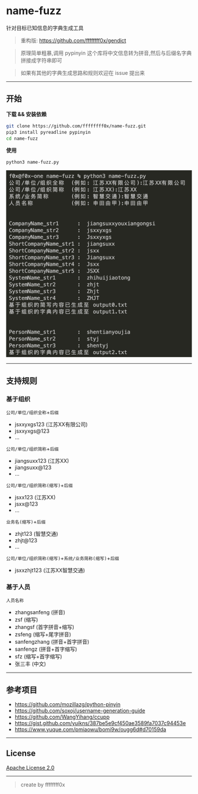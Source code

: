 # name-fuzz

针对目标已知信息的字典生成工具

> 重构版: https://github.com/ffffffff0x/gendict

> 原理简单粗暴,调用 pypinyin 这个库将中文信息转为拼音,然后与后缀名字典拼接成字符串即可

> 如果有其他的字典生成思路和规则欢迎在 issue 提出来

---

## 开始

**下载 && 安装依赖**
```bash
git clone https://github.com/ffffffff0x/name-fuzz.git
pip3 install pyreadline pypinyin
cd name-fuzz
```

**使用**
```bash
python3 name-fuzz.py
```

![](./assets/img/1.png)

---

## 支持规则

### 基于组织

`公司/单位/组织全称`+`后缀`
- jsxxyxgs123 (江苏XX有限公司)
- jsxxyxgs@123
- ...

`公司/单位/组织简称`+`后缀`
- jiangsuxx123 (江苏XX)
- jiangsuxx@123
- ...

`公司/单位/组织简称(缩写)`+`后缀`
- jsxx123 (江苏XX)
- jsxx@123
- ...

`业务名(缩写)`+`后缀`
- zhjt123 (智慧交通)
- zhjt@123
- ...

`公司/单位/组织简称(缩写)`+`系统/业务简称(缩写)`+`后缀`
- jsxxzhjt123 (江苏XX智慧交通)

### 基于人员

`人员名称`
- zhangsanfeng (拼音)
- zsf (缩写)
- zhangsf (首字拼音+缩写)
- zsfeng (缩写+尾字拼音)
- sanfengzhang (拼音+首字拼音)
- sanfengz (拼音+首字缩写)
- sfz (缩写+首字缩写)
- 张三丰 (中文)

---

## 参考项目

- https://github.com/mozillazg/python-pinyin
- https://github.com/soxoj/username-generation-guide
- https://github.com/WangYihang/ccupp
- https://gist.github.com/yuikns/387be5e9cf450ae3589fa7037c94453e
- https://www.yuque.com/pmiaowu/bomi9w/ougg6d#d70159da

---

## License

[Apache License 2.0](https://github.com/ffffffff0x/name-fuzz/blob/main/LICENSE)

---

> create by ffffffff0x
